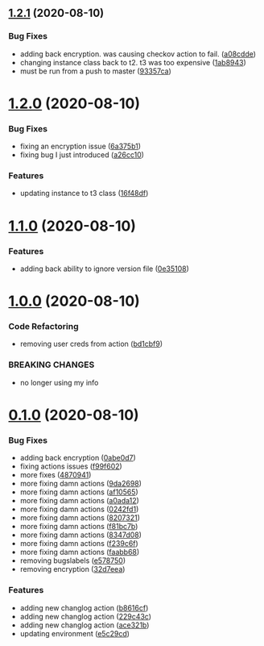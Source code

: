 ## [1.2.1](https://github.com/ckilpatrick20/github-actions/compare/v1.2.0...v1.2.1) (2020-08-10)


### Bug Fixes

* adding back encryption. was causing checkov action to fail. ([a08cdde](https://github.com/ckilpatrick20/github-actions/commit/a08cdde4031b9c8cb5d1608edd02d5dc3bc3eb69))
* changing instance class back to t2. t3 was too expensive ([1ab8943](https://github.com/ckilpatrick20/github-actions/commit/1ab89439a42782f55a2ad591530118dbabd9a447))
* must be run from a push to master ([93357ca](https://github.com/ckilpatrick20/github-actions/commit/93357ca65983ad951dc050484ee0e998442326b0))



# [1.2.0](https://github.com/ckilpatrick20/github-actions/compare/v1.1.0...v1.2.0) (2020-08-10)


### Bug Fixes

* fixing an encryption issue ([6a375b1](https://github.com/ckilpatrick20/github-actions/commit/6a375b174e0ae5f355b26f8c70922f807409d4d8))
* fixing bug I just introduced ([a26cc10](https://github.com/ckilpatrick20/github-actions/commit/a26cc10432a5e5bec1eef0664152ee2a6ae87886))


### Features

* updating instance to t3 class ([16f48df](https://github.com/ckilpatrick20/github-actions/commit/16f48df88f2d636d89aac20b2c2881207a59fa49))



# [1.1.0](https://github.com/ckilpatrick20/github-actions/compare/v1.0.0...v1.1.0) (2020-08-10)


### Features

* adding back ability to ignore version file ([0e35108](https://github.com/ckilpatrick20/github-actions/commit/0e3510883e87690d939e890f45bcdc6a03a13252))



# [1.0.0](https://github.com/ckilpatrick20/github-actions/compare/v0.1.0...v1.0.0) (2020-08-10)


### Code Refactoring

* removing user creds from action ([bd1cbf9](https://github.com/ckilpatrick20/github-actions/commit/bd1cbf942802889ee62021e5f120944ef1c0d9e1))


### BREAKING CHANGES

* no longer using my info



# [0.1.0](https://github.com/ckilpatrick20/github-actions/compare/v0.0.4...v0.1.0) (2020-08-10)


### Bug Fixes

* adding back encryption ([0abe0d7](https://github.com/ckilpatrick20/github-actions/commit/0abe0d72b45e319d0799a928d4064fe0da41717f))
* fixing actions issues ([f99f602](https://github.com/ckilpatrick20/github-actions/commit/f99f602bf92147372bb12bd4d95b89a24d8cebb3))
* more fixes ([4870941](https://github.com/ckilpatrick20/github-actions/commit/4870941f25a87d8d25b0c55a465ef221355053b1))
* more fixing damn actions ([9da2698](https://github.com/ckilpatrick20/github-actions/commit/9da269831f8adedac86422aeee88c6da41395ced))
* more fixing damn actions ([af10565](https://github.com/ckilpatrick20/github-actions/commit/af105651535cba4c3a011c30c59dfbff6b50f609))
* more fixing damn actions ([a0ada12](https://github.com/ckilpatrick20/github-actions/commit/a0ada12b8857435e0dd92c76516b7f6eb6f5d794))
* more fixing damn actions ([0242fd1](https://github.com/ckilpatrick20/github-actions/commit/0242fd1a72c1430d274e75a4ae2c0f59d4c75a9b))
* more fixing damn actions ([8207321](https://github.com/ckilpatrick20/github-actions/commit/8207321f46ae4d90b5427efc6c03ba382c91ad1c))
* more fixing damn actions ([f81bc7b](https://github.com/ckilpatrick20/github-actions/commit/f81bc7bf80be1d049d5e925500768e490d790ea3))
* more fixing damn actions ([8347d08](https://github.com/ckilpatrick20/github-actions/commit/8347d088774ee98248a97f9609b0429058b3c335))
* more fixing damn actions ([f239c6f](https://github.com/ckilpatrick20/github-actions/commit/f239c6f591a14633fe29616afc36f8d80c40981d))
* more fixing damn actions ([faabb68](https://github.com/ckilpatrick20/github-actions/commit/faabb689cc0205682bfefe7119a4ee379624b135))
* removing bugslabels ([e578750](https://github.com/ckilpatrick20/github-actions/commit/e578750560a12f8c7853b78d2765b9de4e4234f1))
* removing encryption ([32d7eea](https://github.com/ckilpatrick20/github-actions/commit/32d7eead0c908c469fa845c8d7798f0c5873874e))


### Features

* adding new changlog action ([b8616cf](https://github.com/ckilpatrick20/github-actions/commit/b8616cf465d95d26757001699f5eaa597dcd6a84))
* adding new changlog action ([229c43c](https://github.com/ckilpatrick20/github-actions/commit/229c43c1048b3f78b5ddcef0a7fc1d81d138f352))
* adding new changlog action ([ace321b](https://github.com/ckilpatrick20/github-actions/commit/ace321b0fad5112818b10e8f3186cb2d4f105808))
* updating environment ([e5c29cd](https://github.com/ckilpatrick20/github-actions/commit/e5c29cd8628cf7089bf0ad2236dbdf00c5fbcf45))



